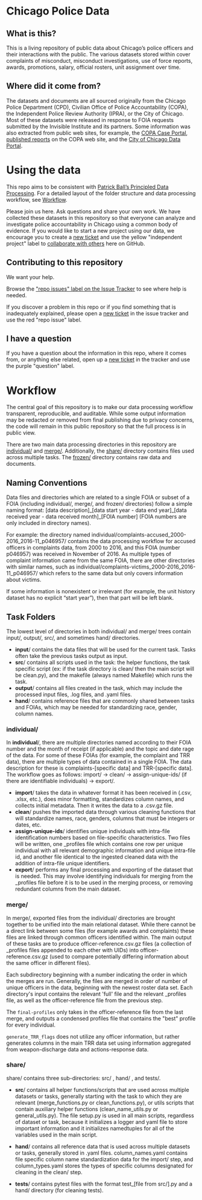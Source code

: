 # Chicago Police Data

## What is this?

This is a living repository of public data about Chicago’s police officers and their interactions with the public. The  various datasets stored within cover complaints of misconduct, misconduct investigations, use of force reports, awards, promotions, salary, official rosters, unit assignment over time.

## Where did it come from?

The datasets and documents are all sourced originally from the Chicago Police Department (CPD), Civilian Office of Police Accountability (COPA), the Independent Police Review Authority (IPRA), or the City of Chicago. Most of these datasets were released in response to FOIA requests submitted by the Invisible Institute and its partners. Some information was also extracted from public web sites, for example, the [COPA Case Portal](http://www.chicagocopa.org/data-cases/case-portal/), [published reports](http://www.chicagocopa.org/news-publications/publications/) on the COPA web site, and the [City of Chicago Data Portal](https://data.cityofchicago.org/Public-Safety/COPA-Cases-Summary/mft5-nfa8).

# Using the data

This repo aims to be consistent with [Patrick Ball’s Principled Data Processing](https://youtube.com/watch?v=ZSunU9GQdcI). For a detailed layout of the folder structure and data processing workflow, see [Workflow](#workflow).

Please join us here. Ask questions and share your own work. We have collected these datasets in this repository so that everyone can analyze and investigate police accountability in Chicago using a common body of evidence. If you would like to start a new project using our data, we encourage you to create a [new ticket](https://github.com/invinst/chicago-police-data/issues/new) and use the yellow "independent project" label to [collaborate with others](https://github.com/invinst/chicago-police-data/issues?q=is%3Aopen+is%3Aissue+label%3A%22independent+project%22) here on GitHub.

## Contributing to this repository

We want your help.

Browse the ["repo issues" label on the Issue Tracker](https://github.com/invinst/chicago-police-data/issues?q=is%3Aopen+is%3Aissue+label%3A%22repo+issue%22) to see where help is needed.

If you discover a problem in this repo or if you find something that is inadequately explained, please open a [new ticket](https://github.com/invinst/chicago-police-data/issues/new) in the issue tracker and use the red "repo issue" label.

## I have a question

If you have a question about the information in this repo, where it comes from, or anything else related, open up a [new ticket](https://github.com/invinst/chicago-police-data/issues/new) in the tracker and use the purple "question" label.

# Workflow

The central goal of this repository is to make our data processing workflow transparent, reproducible, and auditable. While some output information may be redacted or removed from final publishing due to privacy concerns, the code will remain in this public repository so that the full process is in public view.

There are two main data processing directories in this repository are [individual/](###individual/) and [merge/](###merge/). Additionally, the [share/](###share/) directory contains files used across multiple tasks. The [frozen/](###frozen/) directory contains raw data and documents.

## Naming Conventions

Data files and directories which are related to a single FOIA or subset of a FOIA (including individual/, merge/, and frozen/ directories) follow a simple naming format: [data description]\_[data start year - data end year]\_[data received year - data received month]\_[FOIA number] (FOIA numbers are only included in directory names).

For example: the directory named individual/complaints-accused\_2000-2016\_2016-11\_p046957/ contains the data processing workflow for accused officers in complaints data, from 2000 to 2016, and this FOIA (number p046957) was received in November of 2016. As multiple types of complaint information came from the same FOIA, there are other directories with similar names, such as individual/complaints-victims\_2000-2016\_2016-11\_p046957/ which refers to the same data but only covers information about victims.

If some information is nonexistent or irrelevant (for example, the unit history dataset has no explicit “start year”), then that part will be left blank.

## Task Folders

The lowest level of directories in both individual/ and merge/ trees contain input/, output/, src/, and sometimes hand/ directories.

* **input**/ contains the data files that will be used for the current task. Tasks often take the previous tasks output as input.
* **src**/ contains all scripts used in the task: the helper functions, the task specific script (ex: if the task directory is clean/ then the main script will be clean.py), and the makefile (always named Makefile) which runs the task.
* **output**/ contains all files created in the task, which may include the processed input files, .log files, and .yaml files.
* **hand**/ contains reference files that are commonly shared between tasks and FOIAs, which may be needed for standardizing race, gender, column names.

### individual/

In **individual**/, there are multiple directories named according to their FOIA number and the month of receipt (if applicable) and the topic and date rage of the data. For some of these FOIAs (for example, the complaint and TRR data), there are multiple types of data contained in a single FOIA. The data description for these is complaints-[specific data] and TRR-[specific data]. The workflow goes as follows: import/ -> clean/ -> assign-unique-ids/ (if there are identifiable individuals) -> export/.

* **import**/ takes the data in whatever format it has been received in (.csv, .xlsx, etc.), does minor formatting, standardizes column names, and collects initial metadata. Then it writes the data to a .csv.gz file.
* **clean**/ pushes the imported data through various cleaning functions that will standardize names, race, genders, columns that must be integers or dates, etc.
* **assign-unique-ids**/ identifies unique individuals with intra-file identification numbers based on file-specific characteristics. Two files will be written, one \_profiles file which contains one row per unique individual with all relevant demographic information and unique intra-file id, and another file identical to the ingested cleaned data with the addition of intra-file unique identifiers.
* **export**/ performs any final processing and exporting of the dataset that is needed. This may involve identifying individuals for merging from the \_profiles file before it is to be used in the merging process, or removing redundant columns from the main dataset.

### merge/

In merge/, exported files from the individual/ directories are brought together to be unified into the main relational dataset. While there cannot be a direct link between some files (for example awards and complaints) these files are linked through common officers identified within. The main output of these tasks are to produce officer-reference.csv.gz files (a collection of \_profiles files appended to each other with UIDs) into officer-reference.csv.gz (used to compare potentially differing information about the same officer in different files).

Each subdirectory beginning with a number indicating the order in which the merges are run. Generally, the files are merged in order of number of unique officers in the data, beginning with the newest roster data set. Each directory's input contains the relevant 'full' file and the relevant \_profiles file, as well as the officer-reference file from the previous step.

The `final-profiles` only takes in the officer-reference file from the last merge, and outputs a condensed profiles file that contains the "best" profile for every individual.

`generate_TRR_flags` does not utilize any officer information, but rather generates columns in the main TRR data set using information aggregated from weapon-discharge data and actions-response data.


### share/

share/ contains three sub-directories: src/ , hand/ , and tests/.

* **src**/ contains all helper functions/scripts that are used across multiple datasets or tasks, generally starting with the task to which they are relevant (merge\_functions.py or clean\_functions.py), or utils scripts that contain auxiliary helper functions (clean\_name\_utils.py or general\_utils.py). The file setup.py is used in all main scripts, regardless of dataset or task, because it initializes a logger and yaml file to store important information and it initializes namedtuples for all of the variables used in the main script.

* **hand**/ contains all reference data that is used across multiple datasets or tasks, generally stored in .yaml files. column\_names.yaml contains file specific column name standardization data for the import/ step, and column\_types.yaml stores the types of specific columns designated for cleaning in the clean/ step.

* **tests**/ contains pytest files with the format test_[file from src/].py and a hand/ directory (for cleaning tests).
